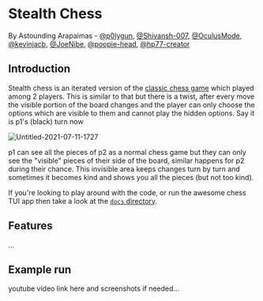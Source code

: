 # Stealth Chess
By Astounding Arapaimas - [@p0lygun](https://github.com/p0lygun),
[@Shivansh-007](https://github.com/Shivansh-007),
[@OculusMode](https://github.com/OculusMode),
[@kevinjacb](https://github.com/kevinjacb),
[@JoeNibe](https://github.com/JoeNibe),
[@poopie-head](https://github.com/poopie-head),
[@hp77-creator](https://github.com/hp77-creator)

## Introduction
Stealth chess is an iterated version of the [classic chess game](https://en.wikipedia.org/wiki/Chess)
which played among 2 players. This is similar to that but there is a twist,
after every move the visible portion of the board changes and the player
can only choose the options which are visible to them and cannot play the
hidden options. Say it is p1's (black) turn now

![Untitled-2021-07-11-1727](https://user-images.githubusercontent.com/69356296/126343058-aaaa0904-eadf-4c5a-9d3b-7fbabb4a05d6.png)


p1 can see all the pieces of p2 as a normal chess game but they can only
see the "visible" pieces of their side of the board, similar happens for p2
during their chance. This invisible area keeps changes turn by turn and
sometimes it becomes kind and shows you all the pieces (but not too kind).


If you're looking to play around with the code,
or run the awesome chess TUI app then
take a look at the [`docs` directory](docs).

## Features
...

## Example run
youtube video link here and screenshots if needed...
